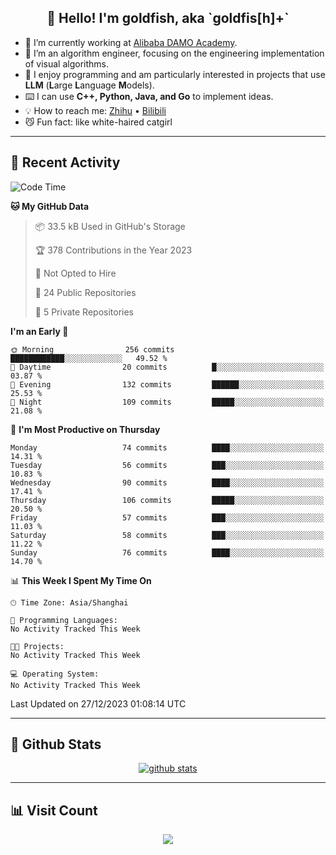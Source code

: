 
<h2 align="center">👋 Hello! I'm goldfish, aka `goldfis[h]+`</h2>

- 📍 I’m currently working at [Alibaba DAMO Academy](https://damo.alibaba.com/).  
- 🌱 I’m an algorithm engineer, focusing on the engineering implementation of visual algorithms.  
- 💬 I enjoy programming and am particularly interested in projects that use **LLM** (**L**arge **L**anguage **M**odels).   
- ⌨️ I can use **C++, Python, Java, and Go** to implement ideas.  
- 💡 How to reach me: [Zhihu](https://www.zhihu.com/people/goldfishh) • [Bilibili](https://space.bilibili.com/11349246)  
- 😼 Fun fact: like white-haired catgirl  

-------

## 🔧 Recent Activity

<!--START_SECTION:waka-->
![Code Time](http://img.shields.io/badge/Code%20Time-13%20hrs%2033%20mins-blue)

**🐱 My GitHub Data** 

> 📦 33.5 kB Used in GitHub's Storage 
 > 
> 🏆 378 Contributions in the Year 2023
 > 
> 🚫 Not Opted to Hire
 > 
> 📜 24 Public Repositories 
 > 
> 🔑 5 Private Repositories 
 > 
**I'm an Early 🐤** 

```text
🌞 Morning                256 commits         ████████████░░░░░░░░░░░░░   49.52 % 
🌆 Daytime                20 commits          █░░░░░░░░░░░░░░░░░░░░░░░░   03.87 % 
🌃 Evening                132 commits         ██████░░░░░░░░░░░░░░░░░░░   25.53 % 
🌙 Night                  109 commits         █████░░░░░░░░░░░░░░░░░░░░   21.08 % 
```
📅 **I'm Most Productive on Thursday** 

```text
Monday                   74 commits          ████░░░░░░░░░░░░░░░░░░░░░   14.31 % 
Tuesday                  56 commits          ███░░░░░░░░░░░░░░░░░░░░░░   10.83 % 
Wednesday                90 commits          ████░░░░░░░░░░░░░░░░░░░░░   17.41 % 
Thursday                 106 commits         █████░░░░░░░░░░░░░░░░░░░░   20.50 % 
Friday                   57 commits          ███░░░░░░░░░░░░░░░░░░░░░░   11.03 % 
Saturday                 58 commits          ███░░░░░░░░░░░░░░░░░░░░░░   11.22 % 
Sunday                   76 commits          ████░░░░░░░░░░░░░░░░░░░░░   14.70 % 
```


📊 **This Week I Spent My Time On** 

```text
🕑︎ Time Zone: Asia/Shanghai

💬 Programming Languages: 
No Activity Tracked This Week

🐱‍💻 Projects: 
No Activity Tracked This Week

💻 Operating System: 
No Activity Tracked This Week
```


 Last Updated on 27/12/2023 01:08:14 UTC
<!--END_SECTION:waka-->

-------

## 📆 Github Stats

<p align="center">
    <a href="https://github.com/anuraghazra/github-readme-stats">
      <img src="https://github-readme-stats.vercel.app/api?username=goldfishh&show_icons=true&theme=dracula" alt="github stats" />
    </a>
</p>

-------

## 📊 Visit Count

<p align="center">
  <a href="https://count.getloli.com/"><img src="https://count.getloli.com/get/@:goldfishh?theme=rule34"></a>
</p>
